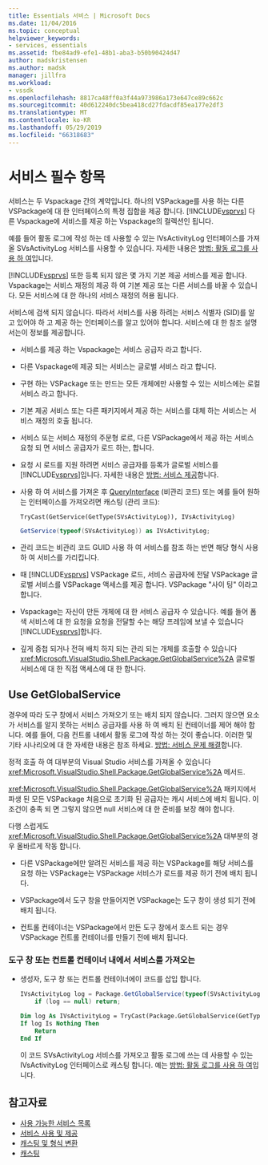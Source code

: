 ```yaml
---
title: Essentials 서비스 | Microsoft Docs
ms.date: 11/04/2016
ms.topic: conceptual
helpviewer_keywords:
- services, essentials
ms.assetid: fbe84ad9-efe1-48b1-aba3-b50b90424d47
author: madskristensen
ms.author: madsk
manager: jillfra
ms.workload:
- vssdk
ms.openlocfilehash: 8817ca48ff0a3f44a973986a173e647ce89c662c
ms.sourcegitcommit: 40d612240dc5bea418cd27fdacdf85ea177e2df3
ms.translationtype: MT
ms.contentlocale: ko-KR
ms.lasthandoff: 05/29/2019
ms.locfileid: "66318683"
---
```

# <a name="service-essentials"></a>서비스 필수 항목
서비스는 두 Vspackage 간의 계약입니다. 하나의 VSPackage를 사용 하는 다른 VSPackage에 대 한 인터페이스의 특정 집합을 제공 합니다. [!INCLUDE[vsprvs](../../code-quality/includes/vsprvs_md.md)] 다른 Vspackage에 서비스를 제공 하는 Vspackage의 컬렉션인 됩니다.

 예를 들어 활동 로그에 작성 하는 데 사용할 수 있는 IVsActivityLog 인터페이스를 가져올 SVsActivityLog 서비스를 사용할 수 있습니다. 자세한 내용은 [방법: 활동 로그를 사용 하 여](../../extensibility/how-to-use-the-activity-log.md)입니다.

 [!INCLUDE[vsprvs](../../code-quality/includes/vsprvs_md.md)] 또한 등록 되지 않은 몇 가지 기본 제공 서비스를 제공 합니다. Vspackage는 서비스 재정의 제공 하 여 기본 제공 또는 다른 서비스를 바꿀 수 있습니다. 모든 서비스에 대 한 하나의 서비스 재정의 허용 됩니다.

 서비스에 검색 되지 않습니다. 따라서 서비스를 사용 하려는 서비스 식별자 (SID)를 알고 있어야 하 고 제공 하는 인터페이스를 알고 있어야 합니다. 서비스에 대 한 참조 설명서는이 정보를 제공합니다.

- 서비스를 제공 하는 Vspackage는 서비스 공급자 라고 합니다.

- 다른 Vspackage에 제공 되는 서비스는 글로벌 서비스 라고 합니다.

- 구현 하는 VSPackage 또는 만드는 모든 개체에만 사용할 수 있는 서비스에는 로컬 서비스 라고 합니다.

- 기본 제공 서비스 또는 다른 패키지에서 제공 하는 서비스를 대체 하는 서비스는 서비스 재정의 호출 됩니다.

- 서비스 또는 서비스 재정의 주문형 로르, 다른 VSPackage에서 제공 하는 서비스 요청 되 면 서비스 공급자가 로드 하는, 합니다.

- 요청 시 로드를 지원 하려면 서비스 공급자를 등록가 글로벌 서비스를 [!INCLUDE[vsprvs](../../code-quality/includes/vsprvs_md.md)]입니다. 자세한 내용은 [방법: 서비스 제공](../../extensibility/how-to-provide-a-service.md)합니다.

- 사용 하 여 서비스를 가져온 후 [QueryInterface](/cpp/atl/queryinterface) (비관리 코드) 또는 예를 들어 원하는 인터페이스를 가져오려면 캐스팅 (관리 코드):

  ```vb
  TryCast(GetService(GetType(SVsActivityLog)), IVsActivityLog)
  ```

  ```csharp
  GetService(typeof(SVsActivityLog)) as IVsActivityLog;
  ```

- 관리 코드는 비관리 코드 GUID 사용 하 여 서비스를 참조 하는 반면 해당 형식 사용 하 여 서비스를 가리킵니다.

- 때 [!INCLUDE[vsprvs](../../code-quality/includes/vsprvs_md.md)] VSPackage 로드, 서비스 공급자에 전달 VSPackage 글로벌 서비스를 VSPackage 액세스를 제공 합니다. VSPackage "사이 팅" 이라고 합니다.

- Vspackage는 자신이 만든 개체에 대 한 서비스 공급자 수 있습니다. 예를 들어 폼 색 서비스에 대 한 요청을 요청을 전달할 수는 해당 프레임에 보낼 수 있습니다 [!INCLUDE[vsprvs](../../code-quality/includes/vsprvs_md.md)]합니다.

- 깊게 중첩 되거나 전혀 배치 하지 되는 관리 되는 개체를 호출할 수 있습니다 <xref:Microsoft.VisualStudio.Shell.Package.GetGlobalService%2A> 글로벌 서비스에 대 한 직접 액세스에 대 한 합니다.

<a name="how-to-use-getglobalservice"></a>

## <a name="use-getglobalservice"></a>Use GetGlobalService

경우에 따라 도구 창에서 서비스 가져오기 또는 배치 되지 않습니다. 그러지 않으면 요소가 서비스를 알지 못하는 서비스 공급자를 사용 하 여 배치 된 컨테이너를 제어 해야 합니다. 예를 들어, 다음 컨트롤 내에서 활동 로그에 작성 하는 것이 좋습니다. 이러한 및 기타 시나리오에 대 한 자세한 내용은 참조 하세요. [방법: 서비스 문제 해결](../../extensibility/how-to-troubleshoot-services.md)합니다.

정적 호출 하 여 대부분의 Visual Studio 서비스를 가져올 수 있습니다 <xref:Microsoft.VisualStudio.Shell.Package.GetGlobalService%2A> 메서드.

<xref:Microsoft.VisualStudio.Shell.Package.GetGlobalService%2A> 패키지에서 파생 된 모든 VSPackage 처음으로 초기화 된 공급자는 캐시 서비스에 배치 됩니다. 이 조건이 충족 되 면 그렇지 않으면 null 서비스에 대 한 준비를 보장 해야 합니다.

다행 스럽게도 <xref:Microsoft.VisualStudio.Shell.Package.GetGlobalService%2A> 대부분의 경우 올바르게 작동 합니다.

- 다른 VSPackage에만 알려진 서비스를 제공 하는 VSPackage를 해당 서비스를 요청 하는 VSPackage는 VSPackage 서비스가 로드를 제공 하기 전에 배치 됩니다.

- VSPackage에서 도구 창을 만들어지면 VSPackage는 도구 창이 생성 되기 전에 배치 됩니다.

- 컨트롤 컨테이너는 VSPackage에서 만든 도구 창에서 호스트 되는 경우 VSPackage 컨트롤 컨테이너를 만들기 전에 배치 됩니다.

### <a name="to-get-a-service-from-within-a-tool-window-or-control-container"></a>도구 창 또는 컨트롤 컨테이너 내에서 서비스를 가져오는

- 생성자, 도구 창 또는 컨트롤 컨테이너에이 코드를 삽입 합니다.

    ```csharp
    IVsActivityLog log = Package.GetGlobalService(typeof(SVsActivityLog)) as IVsActivityLog;
        if (log == null) return;
    ```

    ```vb
    Dim log As IVsActivityLog = TryCast(Package.GetGlobalService(GetType(SVsActivityLog)), IVsActivityLog)
    If log Is Nothing Then
        Return
    End If
    ```

    이 코드 SVsActivityLog 서비스를 가져오고 활동 로그에 쓰는 데 사용할 수 있는 IVsActivityLog 인터페이스로 캐스팅 합니다. 예는 [방법: 활동 로그를 사용 하 여](../../extensibility/how-to-use-the-activity-log.md)입니다.

## <a name="see-also"></a>참고자료

- [사용 가능한 서비스 목록](../../extensibility/internals/list-of-available-services.md)
- [서비스 사용 및 제공](../../extensibility/using-and-providing-services.md)
- [캐스팅 및 형식 변환](/dotnet/csharp/programming-guide/types/casting-and-type-conversions)
- [캐스팅](/cpp/cpp/casting)